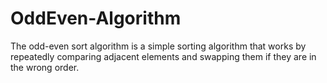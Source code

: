 # OddEven-Algorithm
The odd-even sort algorithm is a simple sorting algorithm that works by repeatedly comparing adjacent elements and swapping them if they are in the wrong order.
